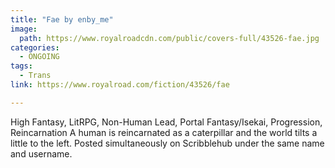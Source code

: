 ```yaml
---
title: "Fae by enby_me"
image:
  path: https://www.royalroadcdn.com/public/covers-full/43526-fae.jpg
categories:
  - ONGOING
tags:
  - Trans
link: https://www.royalroad.com/fiction/43526/fae

---
```

High Fantasy, LitRPG, Non-Human Lead, Portal Fantasy/Isekai, Progression, Reincarnation
A human is reincarnated as a caterpillar and the world tilts a little to the left.
Posted simultaneously on Scribblehub under the same name and username.

